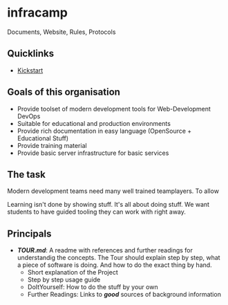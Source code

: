 # infracamp
Documents, Website, Rules, Protocols

## Quicklinks

- [Kickstart]()

## Goals of this organisation

- Provide toolset of modern development tools for Web-Development DevOps
- Suitable for educational and production environments
- Provide rich documentation in easy language (OpenSource + Educational Stuff)
- Provide training material
- Provide basic server infrastructure for basic services

## The task

Modern development teams need many well trained teamplayers.
To allow 

Learning isn't done by showing stuff. It's all about doing stuff.
We want students to have guided tooling they can work with right away.

## Principals

- ***TOUR.md***: A readme with references and further readings for
  understandig the concepts. The Tour should explain step by step,
  what a piece of software is doing. And how to do the exact thing by hand.
  - Short explanation of the Project
  - Step by step usage guide
  - DoItYourself: How to do the stuff by your own
  - Further Readings: Links to ***good*** sources of background information
